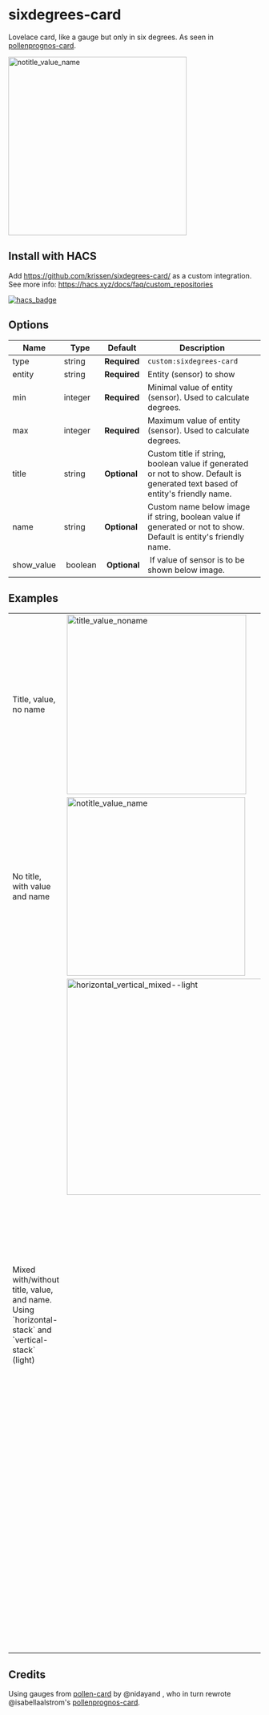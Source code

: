 # sixdegrees-card
Lovelace card, like a gauge but only in six degrees. As seen in [pollenprognos-card](https://github.com/krissen/pollenprognos-card/).

<img width="356" alt="notitle_value_name" src="https://user-images.githubusercontent.com/2943684/235319743-46b39731-06b7-4f53-8879-b7f1d10e5a6f.png">

## Install with HACS

Add https://github.com/krissen/sixdegrees-card/ as a custom integration.
See more info: https://hacs.xyz/docs/faq/custom_repositories

[![hacs_badge](https://img.shields.io/badge/HACS-Custom-41BDF5.svg?style=for-the-badge)](https://github.com/hacs/integration)  

## Options

| Name | Type | Default | Description
| ---- | ---- | ------- | -----------
| type | string | **Required** | `custom:sixdegrees-card`
| entity | string | **Required** | Entity (sensor) to show
| min | integer | **Required** | Minimal value of entity (sensor). Used to calculate degrees.
| max | integer | **Required** | Maximum value of entity (sensor).  Used to calculate degrees.
| title | string | **Optional** | Custom title if string, boolean value if generated or not to show. Default is generated text based of entity's friendly name.
| name | string | **Optional** |  Custom name below image if string, boolean value if generated or not to show. Default is entity's friendly name.
| show_value | boolean | **Optional** | If value of sensor is to be shown below image.

## Examples

<table>
<tr>
<td>Title, value, no name</td>
<td><img width="358" alt="title_value_noname" src="https://user-images.githubusercontent.com/2943684/235320322-3ffce258-437e-47a0-af76-9ec99fe82d21.png"></td>
<td>

```yaml
 - type: 'custom:sixdegrees-card'
    entity: sensor.fibaro_luminance_hall_uppe
    title: "Ljus, uppe"
    name: false
    show_value: true
    min: 0
    max: 60
```
</td>
</tr>
<tr>
<td>No title, with value and name</td>
<td><img width="356" alt="notitle_value_name" src="https://user-images.githubusercontent.com/2943684/235320239-5111e606-3b30-49e7-bb6e-fbe56b7058f4.png"></td>
<td>

```yaml
  - type: 'custom:sixdegrees-card'
    entity: sensor.fibaro_luminance_hall_uppe
    title: false
    name: "Uppe"
    show_value: true
    min: 0
    max: 60
```
</td></tr>
<tr>
<td>Mixed with/without title, value, and name. Using `horizontal-stack` and `vertical-stack` (light)</td>
<td style="vertical-align: top;"><img width="431" alt="horizontal_vertical_mixed--light" src="https://user-images.githubusercontent.com/2943684/235320397-94545297-1115-43b5-947e-7176ecaa49b4.png"></td>
<td>

```yaml
 - type: vertical-stack
    title: Six degrees of
    cards:
      - type: horizontal-stack
        cards:
          - type: 'custom:sixdegrees-card'
            entity: sensor.ljusniva
            title: false
            name: false
            show_value: false
            min: 0
            max: 5
          - type: 'custom:sixdegrees-card'
            entity: sensor.fibaro_luminance_hall_uppe
            title: false
            name: false
            show_value: false
            min: 0
            max: 60
          - type: 'custom:sixdegrees-card'
            entity: sensor.fibaro_luminance_hall_nere
            title: false
            name: false
            show_value: false
            min: 0
            max: 60
      - type: horizontal-stack
        cards:
          - type: 'custom:sixdegrees-card'
            entity: sensor.ljusniva
            title: false
            show_value: false
            min: 0
            max: 5
          - type: 'custom:sixdegrees-card'
            entity: sensor.fibaro_luminance_hall_uppe
            title: false
            name: "Lux"
            show_value: true
            min: 0
            max: 60
          - type: 'custom:sixdegrees-card'
            entity: sensor.fibaro_luminance_hall_nere
            title: false
            name: false
            show_value: true
            min: 0
            max: 60
    - type: horizontal-stack
        cards:
          - type: 'custom:sixdegrees-card'
            entity: sensor.pollen_forshaga_ambrosia
            title: false
            show_value: true
            min: 0
            max: 5
      - type: horizontal-stack
        cards:
          - type: 'custom:sixdegrees-card'
            entity: sensor.pollen_forshaga_al
            title: false
            show_value: true
            min: 0
            max: 5
          - type: 'custom:sixdegrees-card'
            entity: sensor.pollen_forshaga_gras
            title: false
            show_value: true
            min: 0
            max: 5
          - type: 'custom:sixdegrees-card'
            entity: sensor.pollen_forshaga_bjork
            title: false
            name: "Björk"
            show_value: true
            min: 0
            max: 7
```
</td>
</tr>
</table>

## Credits

Using gauges from [pollen-card](https://github.com/nidayand/lovelace-pollen-card) by @nidayand , who in turn rewrote @isabellaalstrom's [pollenprognos-card](https://github.com/isabellaalstrom/lovelace-pollenprognos-card).
